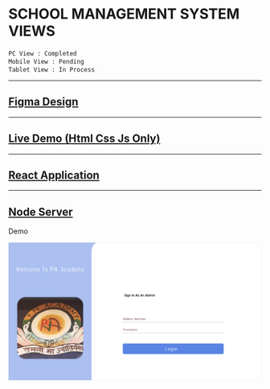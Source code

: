 # SCHOOL MANAGEMENT SYSTEM VIEWS

```
PC View : Completed
Mobile View : Pending
Tablet View : In Process
```

---
 [Figma Design ](https://www.figma.com/file/gXnTCizXuP6aNSyMdMrZOM/School-Management-System?type=design&node-id=0%3A1&mode=design&t=dmq6gbnuFpklanV4-1
)
---

---
 [Live Demo (Html Css Js Only)](https://brajesh825.github.io/School-Management-System-Views/)
---

---
 [React Application](https://brajesh825.github.io/School-Management-System-/Client)
---

---
 [Node Server](https://brajesh825.github.io/School-Management-System-Server/)
---

Demo

![alt text](./Demo/School%20Management%20System%20(17)_page-0001.jpg?raw=true)